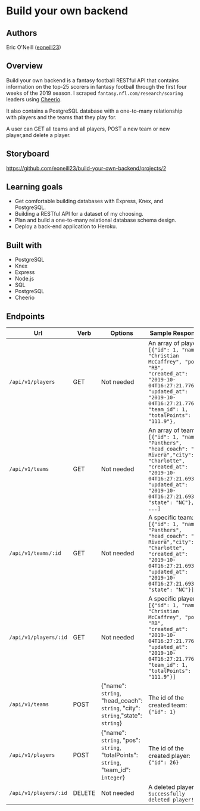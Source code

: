 # Build your own backend
## Authors
Eric O'Neill ([eoneill23](https://github.com/eoneill23))

## Overview
Build your own backend is a fantasy football RESTful API that contains information on the top-25 scorers in fantasy football through the first four weeks of the 2019 season. I scraped `fantasy.nfl.com/research/scoring` leaders using [Cheerio](https://cheerio.js.org/).

It also contains a PostgreSQL database with a one-to-many relationship with players and the teams that they play for.

A user can GET all teams and all players, POST a new team or new player,and delete a player.

## Storyboard
https://github.com/eoneill23/build-your-own-backend/projects/2

## Learning goals
* Get comfortable building databases with Express, Knex, and PostgreSQL.
* Building a RESTful API for a dataset of my choosing.
* Plan and build a one-to-many relational database schema design.
* Deploy a back-end application to Heroku.

## Built with
* PostgreSQL
* Knex
* Express
* Node.js
* SQL
* PostgreSQL
* Cheerio

## Endpoints
| Url | Verb  | Options  | Sample Response  |
|---|---|---|---|
| `/api/v1/players` | GET | Not needed | An array of players: `[{"id": 1, "name": "Christian McCaffrey", "pos": "RB", "created_at": "2019-10-04T16:27:21.776Z", "updated_at": "2019-10-04T16:27:21.776Z",  "team_id": 1, "totalPoints": "111.9"},` |
| `/api/v1/teams` | GET | Not needed | An array of teams: `[{"id": 1, "name": "Panthers", "head_coach": "Ron Rivera","city": "Charlotte", "created_at": "2019-10-04T16:27:21.693Z", "updated_at": "2019-10-04T16:27:21.693Z", "state": "NC"}, ...]` |
| `/api/v1/teams/:id` | GET | Not needed | A specific team: `[{"id": 1, "name": "Panthers", "head_coach": "Ron Rivera","city": "Charlotte", "created_at": "2019-10-04T16:27:21.693Z", "updated_at": "2019-10-04T16:27:21.693Z", "state": "NC"}]` |
| `/api/v1/players/:id`  | GET | Not needed | A specific player: `[{"id": 1, "name": "Christian McCaffrey", "pos": "RB", "created_at": "2019-10-04T16:27:21.776Z", "updated_at": "2019-10-04T16:27:21.776Z",  "team_id": 1, "totalPoints": "111.9"}]` |
| `/api/v1/teams` | POST | {"name": `string`, "head_coach": `string`, "city": `string`,"state": `string`} | The id of the created team: `{"id": 1}` |
| `/api/v1/players` | POST | {"name": `string`, "pos": `string`, "totalPoints": `string`, "team_id": `integer`} | The id of the created player: `{"id": 26}`  |
| `/api/v1/players/:id` | DELETE | Not needed | A deleted player: `Successfully deleted player!` |
